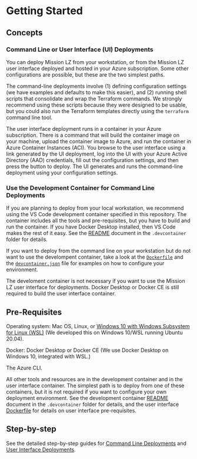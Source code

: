 # Getting Started

## Concepts

### Command Line or User Interface (UI) Deployments

You can deploy Mission LZ from your workstation, or from the Mission LZ user interface deployed and hosted in your Azure subscription. Some other configurations are possible, but these are the two simplest paths.

The command-line deployments involve (1) defining configuration settings (we have examples and defaults to make this easier), and (2) running shell scripts that consolidate and wrap the Terraform commands. We strongly recommend using these scripts because they were designed to be usable, but you could also run the Terraform templates directly using the `terraform` command line tool.

The user interface deployment runs in a container in your Azure subscription. There is a command that will build the container image on your machine, upload the container image to Azure, and run the container in Azure Container Instances (ACI). You browse to the user interface using a link generated by the UI deployment, log into the UI with your Azure Active Directory (AAD) credentials, fill out the configuration settings, and then press the button to deploy. The UI generates and runs the command-line deployment using your configuration settings.

### Use the Development Container for Command Line Deployments

If you are planning to deploy from your local workstation, we recommend using the VS Code development container specified in this repository. The container includes all the tools and pre-requisites, but you have to build and run the container. If you have Docker Desktop installed, then VS Code makes the rest of it easy. See the [README](../../.devcontainer/README.md) document in the `.devcontainer` folder for details.

If you want to deploy from the command line on your workstation but do not want to use the develompent container, take a look at the [`Dockerfile`](../../.devcontainer/Dockerfile) and the [`devcontainer.json`](../../.devcontainer/Dockerfile) file for examples on how to configure your environment.

The develoment container is not necessary if you want to use the Mission LZ user interface for deployments. Docker Desktop or Docker CE is still required to build the user interface container.

## Pre-Requisites

Operating system: Mac OS, Linux, or [Windows 10 with Windows Subsystem for Linux (WSL)](https://docs.microsoft.com/en-us/windows/wsl/install-win10) (We developed this on Windows 10/WSL running Ubuntu 20.04).

Docker: Docker Desktop or Docker CE (We use Docker Desktop on Windows 10, integrated with WSL.)

The Azure CLI.

All other tools and resources are in the development container and in the user interface container. The simplest path is to deploy from one of these containers, but it is not required if you want to configure your own deployment environment. See the development container [README](../../.devcontainer/README.md) document in the `.devcontainer` folder for details, and the user interface [Dockerfile](../Dockerfile) for details on user interface pre-requisites.

## Step-by-step

See the detailed step-by-step guides for [Command Line Deployments](command-line-deployment.md) and [User Interface Deployments](ui-deployment.md).
